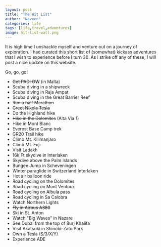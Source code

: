 ```yaml
---
layout: post
title: "The Hit List"
author: "Naveen"
categories: life
tags: [life,travel,adventures]
image: hit-list-wall.png
---
```


It is high time I unshackle myself and venture out on a journey of exploration. I had curated this short list of (somewhat) kickass adventures that I wish to experience before I turn 30. As I strike off any of these, I will post a nice update on this website.

Go, go, go!

* ~~Get PADI OW~~ (in Malta)
* Scuba diving in a shipwreck
* Scuba diving in Raja Ampat
* Scuba diving in the Great Barrier Reef  
* ~~Run a half Marathon~~
* ~~Greet Nikola Tesla~~
* Do the Highland hike
* ~~Hike in the Dolomites~~ (Alta Via 1)
* Hike in Mont Blanc
* Everest Base Camp trek
* GR20 Trail hike
* Climb Mt. Kilimanjaro
* Climb Mt. Fuji
* Visit Ladakh
* 16k Ft skydive in Interlaken
* Skydive above the Palm Islands
* Bungee Jump in Scheveningen
* Winter paraglide in Switzerland Interlaken
* Hot air balloon ride
* Road cycling on the Dolomites
* Road cycling on Mont Ventoux
* Road cycling on Albula pass
* Road cycling in Sa Calobra
* Watch Northern Lights
* ~~Fly in Airbus A380~~
* Ski in St. Anton
* Watch "Big Waves" in Nazare
* See Dubai from the top of Burj Khalifa
* Visit Akatsuki in Shinobi-Zato Park
* Own a Tesla (S/3/X/Y)
* Experience ADE
